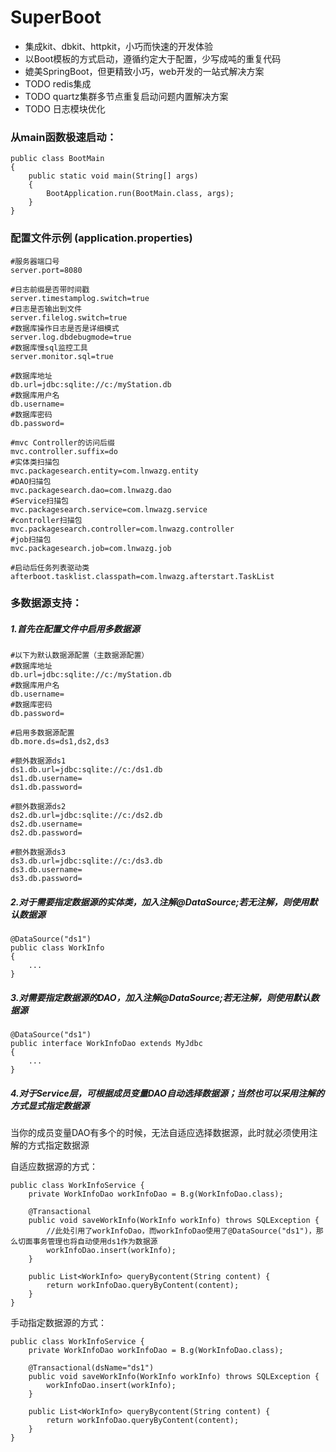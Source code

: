 # SuperBoot  
- 集成kit、dbkit、httpkit，小巧而快速的开发体验
- 以Boot模板的方式启动，遵循约定大于配置，少写成吨的重复代码
- 媲美SpringBoot，但更精致小巧，web开发的一站式解决方案    
- TODO redis集成
- TODO quartz集群多节点重复启动问题内置解决方案
- TODO 日志模块优化

### 从main函数极速启动：  
```  
public class BootMain
{
    public static void main(String[] args)
    {
        BootApplication.run(BootMain.class, args);
    }
}
```  

### 配置文件示例 (application.properties)
```
#服务器端口号
server.port=8080

#日志前缀是否带时间戳
server.timestamplog.switch=true
#日志是否输出到文件
server.filelog.switch=true
#数据库操作日志是否是详细模式
server.log.dbdebugmode=true
#数据库慢sql监控工具
server.monitor.sql=true

#数据库地址
db.url=jdbc:sqlite://c:/myStation.db
#数据库用户名
db.username=
#数据库密码
db.password=

#mvc Controller的访问后缀
mvc.controller.suffix=do
#实体类扫描包
mvc.packagesearch.entity=com.lnwazg.entity
#DAO扫描包
mvc.packagesearch.dao=com.lnwazg.dao
#Service扫描包
mvc.packagesearch.service=com.lnwazg.service
#controller扫描包
mvc.packagesearch.controller=com.lnwazg.controller
#job扫描包
mvc.packagesearch.job=com.lnwazg.job

#启动后任务列表驱动类
afterboot.tasklist.classpath=com.lnwazg.afterstart.TaskList
```

### 多数据源支持：  
##### 1.首先在配置文件中启用多数据源  
```
#以下为默认数据源配置（主数据源配置）
#数据库地址
db.url=jdbc:sqlite://c:/myStation.db
#数据库用户名
db.username=
#数据库密码
db.password=

#启用多数据源配置
db.more.ds=ds1,ds2,ds3

#额外数据源ds1
ds1.db.url=jdbc:sqlite://c:/ds1.db
ds1.db.username=
ds1.db.password=

#额外数据源ds2
ds2.db.url=jdbc:sqlite://c:/ds2.db
ds2.db.username=
ds2.db.password=

#额外数据源ds3
ds3.db.url=jdbc:sqlite://c:/ds3.db
ds3.db.username=
ds3.db.password=
```

##### 2.对于需要指定数据源的实体类，加入注解@DataSource;若无注解，则使用默认数据源    
```
@DataSource("ds1")
public class WorkInfo
{
	...
}
```

##### 3.对需要指定数据源的DAO，加入注解@DataSource;若无注解，则使用默认数据源  
```
@DataSource("ds1")
public interface WorkInfoDao extends MyJdbc
{
	...
}
```

##### 4.对于Service层，可根据成员变量DAO自动选择数据源；当然也可以采用注解的方式显式指定数据源  
当你的成员变量DAO有多个的时候，无法自适应选择数据源，此时就必须使用注解的方式指定数据源

自适应数据源的方式：
```
public class WorkInfoService {
	private WorkInfoDao workInfoDao = B.g(WorkInfoDao.class);

	@Transactional
	public void saveWorkInfo(WorkInfo workInfo) throws SQLException {
		//此处引用了workInfoDao，而workInfoDao使用了@DataSource("ds1")，那么切面事务管理也将自动使用ds1作为数据源
		workInfoDao.insert(workInfo);
	}

	public List<WorkInfo> queryBycontent(String content) {
		return workInfoDao.queryByContent(content);
	}
}
```

手动指定数据源的方式：

```
public class WorkInfoService {
	private WorkInfoDao workInfoDao = B.g(WorkInfoDao.class);

	@Transactional(dsName="ds1")
	public void saveWorkInfo(WorkInfo workInfo) throws SQLException {
		workInfoDao.insert(workInfo);
	}

	public List<WorkInfo> queryBycontent(String content) {
		return workInfoDao.queryByContent(content);
	}
}
```
